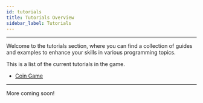 ```yaml
---
id: tutorials
title: Tutorials Overview
sidebar_label: Tutorials
---
```


---

Welcome to the tutorials section, where you can find a collection of guides and examples to enhance your skills in various programming topics.

This is a list of the current tutorials in the game.

- [Coin Game](./coinGame/intro)

---

More coming soon!